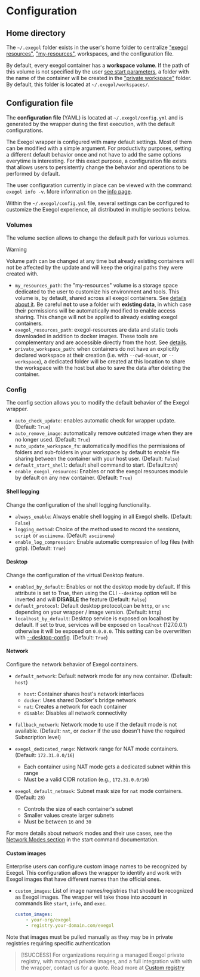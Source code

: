 # Configuration

## Home directory

The `~/.exegol` folder exists in the user's home folder to centralize
["exegol resources"](/resources/list),
["my-resources"](/images/my-resources), workspaces, and the
configuration file.

By default, every exegol container has a **workspace volume**. If the
path of this volume is not specified by the user
[see start parameters](/wrapper/cli/start), a folder with the
name of the container will be created in the
["private workspace"](/wrapper/features#exegol-configuration) folder. By default,
this folder is located at `~/.exegol/workspaces/`.

## Configuration file

The **configuration file** (YAML) is located at `~/.exegol/config.yml`
and is generated by the wrapper during the first execution, with the
default configurations.

The Exegol wrapper is configured with many default settings. Most of
them can be modified with a simple argument. For productivity purposes,
setting a different default behavior once and not have to add the same
options everytime is interesting. For this exact purpose, a
configuration file exists that allows users to persistently change the
behavior and operations to be performed by default.

The user configuration currently in place can be viewed with the
command: `exegol info -v`. More information on the
[info page](/wrapper/cli/info).

Within the `~/.exegol/config.yml` file, several settings can be
configured to customize the Exegol experience, all distributed in
multiple sections below.

### Volumes

The volume section allows to change the default path for various volumes.

> [!WARNING]
> Volume path can be changed at any time but already existing
> containers will not be affected by the update and will keep the
> original paths they were created with.

- `my_resources_path`: the "my-resources" volume is a storage space
  dedicated to the user to customize his environment and tools. This volume is, by default, shared across all exegol containers. See [details about it](/wrapper/features#exegol-configuration). Be careful **not** to use a folder with **existing data**, in which case their permissions will be automatically modified to enable access sharing. This change will not be applied to already existing exegol containers.
- `exegol_resources_path`: exegol-resources are data and static tools downloaded in addition to docker images. These tools are complementary and are accessible directly from the host. See [details](/resources/list).
- `private_workspace_path`: when containers do not have an explicitly declared workspace at their creation (i.e. with `--cwd-mount`, or `--workspace`), a dedicated folder will be created at this location to share the workspace with the host but also to save the data after deleting the container.

### Config

The config section allows you to modify the default behavior of the Exegol wrapper.
- `auto_check_update`: enables automatic check for wrapper update. (Default: `True`)
- `auto_remove_image`: automatically remove outdated image when they are no longer used. (Default: `True`)
- `auto_update_workspace_fs`: automatically modifies the permissions of folders and sub-folders in your workspace by default to enable file sharing between the container with your host user. (Default: `False`)
- `default_start_shell`: default shell command to start. (Default:`zsh`)
- `enable_exegol_resources`: Enables or not the exegol resources module by default on any new container. (Default: `True`)

#### Shell logging
Change the configuration of the shell logging functionality.
- `always_enable`: Always enable shell logging in all Exegol shells. (Default: `False`)
- `logging_method`: Choice of the method used to record the sessions, `script` or `asciinema`. (Default: `asciinema`)
- `enable_log_compression`: Enable automatic compression of log files (with gzip). (Default: `True`)

#### Desktop

Change the configuration of the virtual Desktop feature.
- `enabled_by_default`: Enables or not the desktop mode by default. If
this attribute is set to True, then using the CLI `--desktop` option
will be inverted and will **DISABLE** the feature (Default: `False`)
- `default_protocol`: Default desktop protocol,can be `http`, or `vnc`
depending on your wrapper / image version. (Default: `http`)
- `localhost_by_default`: Desktop service is exposed on localhost by
default. If set to true, services will be exposed on `localhost`
(127.0.0.1) otherwise it will be exposed on `0.0.0.0`. This setting
can be overwritten with [--desktop-config](/wrapper/cli/start).
(Default: `True`)

#### Network <Badge type="new"/>

Configure the network behavior of Exegol containers.

- `default_network`: Default network mode for any new container. (Default: `host`)
  - `host`: Container shares host's network interfaces
  - `docker`: Uses shared Docker's bridge network
  - `nat`: <Badge type="pro"/><Badge type="enterprise"/> Creates a network for each container
  - `disable`: Disables all network connectivity

- `fallback_network`: Network mode to use if the default mode is not available. (Default: `nat`, or `docker` if the use doesn't have the required Subscription level)

- `exegol_dedicated_range`: Network range for NAT mode containers. (Default: `172.31.0.0/16`)
  - Each container using NAT mode gets a dedicated subnet within this range
  - Must be a valid CIDR notation (e.g., `172.31.0.0/16`)

- `exegol_default_netmask`: Subnet mask size for `nat` mode containers. (Default: `28`)
  - Controls the size of each container's subnet
  - Smaller values create larger subnets
  - Must be between `16` and `30`

For more details about network modes and their use cases, see the [Network Modes section](/wrapper/cli/start#network-modes) in the start command documentation.


#### Custom images <Badge type="new"/><Badge type="enterprise"/>

Enterprise users can configure custom image names to be recognized by Exegol. This configuration allows the wrapper to identify and work with Exegol images that have different names than the official ones.

- `custom_images`: List of image names/registries that should be recognized as Exegol images. The wrapper will take those into account in commands like `start`, `info`, and `exec`.
  ```yaml
  custom_images:
      - your-org/exegol
      - registry.your-domain.com/exegol
  ```

Note that images must be pulled manually as they may be in private registries requiring specific authentication

> [!SUCCESS]
> For organizations requiring a managed Exegol private registry, with managed private images, and a full integration with with the wrapper, contact us for a quote. Read more at [Custom registry](features#custom-registry)

